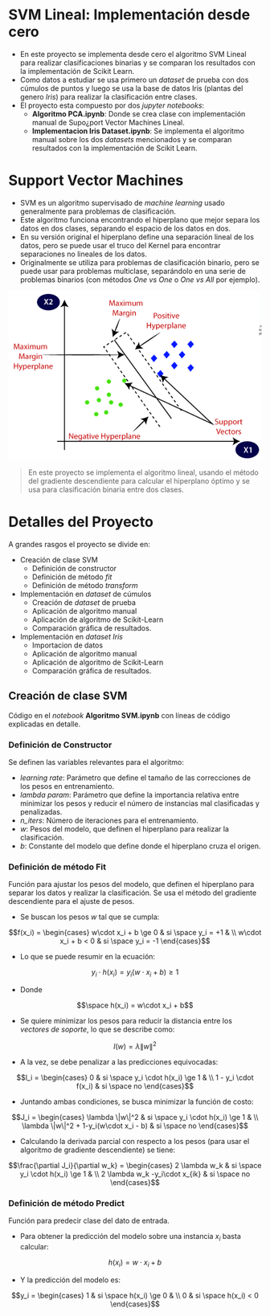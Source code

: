 # SVM Lineal: Implementación desde cero
- En este proyecto se implementa desde cero el algoritmo SVM Lineal para realizar clasificaciones binarias y se comparan los resultados con la implementación de Scikit Learn.
- Como datos a estudiar se usa primero un *dataset* de prueba con dos cúmulos de puntos y luego se usa la base de datos Iris (plantas del genero *Iris*) para realizar la clasificación entre clases.
- El proyecto esta compuesto por dos *jupyter notebooks*:
  - **Algoritmo PCA.ipynb**: Donde se crea clase con implementación manual de Supo¿port Vector Machines Lineal.
  - **Implementacion Iris Dataset.ipynb**: Se implementa el algoritmo manual sobre los dos *datasets* mencionados y se comparan resultados con la implementación de Scikit Learn.
 
# Support Vector Machines

- SVM es un algoritmo supervisado de *machine learning* usado generalmente para problemas de clasificación.
- Este algoritmo funciona encontrando el hiperplano que mejor separa los datos en dos clases, separando el espacio de los datos en dos.
- En su versión original el hiperplano define una separación lineal de los datos, pero se puede usar el truco del Kernel para encontrar separaciones no lineales de los datos.
- Originalmente se utiliza para problemas de clasificación binario, pero se puede usar para problemas multiclase, separándolo en una serie de problemas binarios (con métodos *One vs One* o *One vs All* por ejemplo).

<p align="center"><img src="images/svm_esquema.png"></img></p>
  
> En este proyecto se implementa el algoritmo lineal, usando el método del gradiente descendiente para calcular el hiperplano óptimo y se usa para clasificación binaria entre dos clases.

# Detalles del Proyecto

A grandes rasgos el proyecto se divide en:

- Creación de clase SVM
  - Definición de constructor
  - Definición de método *fit*
  - Definición de método *transform*
- Implementación en *dataset* de cúmulos
  - Creación de *dataset* de prueba
  - Aplicación de algoritmo manual
  - Aplicación de algoritmo de Scikit-Learn
  - Comparación gráfica de resultados.
- Implementación en *dataset Iris*
  - Importacion de datos
  - Aplicación de algoritmo manual
  - Aplicación de algoritmo de Scikit-Learn
  - Comparación gráfica de resultados.
 
## Creación de clase SVM
Código en el *notebook* **Algoritmo SVM.ipynb** con líneas de código explicadas en detalle.

### Definición de Constructor

Se definen las variables relevantes para el algoritmo:
- *learning rate*: Parámetro que define el tamaño de las correcciones de los pesos en entrenamiento.
- *lambda param*: Parámetro que define la importancia relativa entre minimizar los pesos y reducir el número de instancias mal clasificadas y penalizadas.
- *n_iters*: Número de iteraciones para el entrenamiento.
- *w*: Pesos del modelo, que definen el hiperplano para realizar la clasificación.
- *b*: Constante del modelo que define donde el hiperplano cruza el origen.

### Definición de método Fit

Función para ajustar los pesos del modelo, que definen el hiperplano para separar los datos y realizar la clasificación.
Se usa el método del gradiente descendiente para el ajuste de pesos.

- Se buscan los pesos *w* tal que se cumpla:

$$f(x_i) =
    \begin{cases}
    w\cdot x_i + b \ge 0 & si \space y_i = +1 & \\
    w\cdot x_i + b < 0 & si \space y_i = -1
    \end{cases}$$
    

- Lo que se puede resumir en la ecuación:

$$  y_i \cdot h(x_i) = y_i(w\cdot x_i+b) \ge 1$$

- Donde

$$\space h(x_i) = w\cdot x_i + b$$

- Se quiere minimizar los pesos para reducir la distancia entre los *vectores de soporte*, lo que se describe como:

$$ l(w)= \lambda\|w\|^2 $$


- A la vez, se debe penalizar a las predicciones equivocadas:

$$l_i =
    \begin{cases}
    0 & si \space y_i \cdot h(x_i) \ge 1 & \\
    1 - y_i \cdot f(x_i) & si \space no
    \end{cases}$$

- Juntando ambas condiciones, se busca minimizar la función de costo:

$$J_i =
    \begin{cases}
    \lambda \|w\|^2 & si \space y_i \cdot h(x_i) \ge 1 & \\
    \lambda \|w\|^2 + 1-y_i(w\cdot x_i - b) & si \space no
    \end{cases}$$
    
- Calculando la derivada parcial con respecto a los pesos (para usar el algoritmo de gradiente descendiente) se tiene:

$$\frac{\partial J_i}{\partial w_k} =
    \begin{cases}
    2 \lambda w_k & si \space y_i \cdot h(x_i) \ge 1 & \\
    2 \lambda w_k -y_i\cdot x_{ik} & si \space no
    \end{cases}$$

### Definición de método Predict

Función para predecir clase del dato de entrada.

- Para obtener la predicción del modelo sobre una instancia $x_i$ basta calcular:

$$h(x_i) = w\cdot x_i + b$$

- Y la predicción del modelo es:

$$y_i =
    \begin{cases}
    1 & si \space h(x_i) \ge 0 & \\
    0 & si \space h(x_i) < 0
    \end{cases}$$
